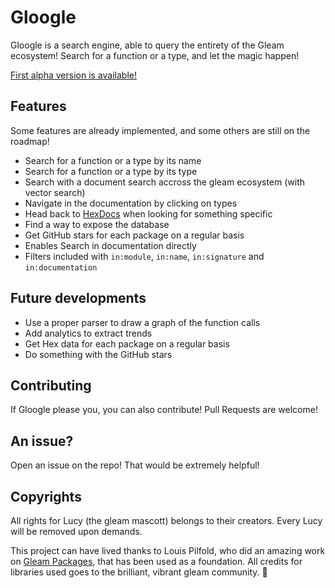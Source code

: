 # Gloogle

Gloogle is a search engine, able to query the entirety of the Gleam ecosystem!
Search for a function or a type, and let the magic happen!

[First alpha version is available!](https://gloogle.run)

## Features

Some features are already implemented, and some others are still on the roadmap!

- Search for a function or a type by its name
- Search for a function or a type by its type
- Search with a document search accross the gleam ecosystem (with vector search)
- Navigate in the documentation by clicking on types
- Head back to [HexDocs](https://hexdocs.pm) when looking for something specific
- Find a way to expose the database
- Get GitHub stars for each package on a regular basis
- Enables Search in documentation directly
- Filters included with `in:module`, `in:name`, `in:signature` and `in:documentation`

## Future developments

- Use a proper parser to draw a graph of the function calls
- Add analytics to extract trends
- Get Hex data for each package on a regular basis
- Do something with the GitHub stars

<!-- Is it really useful? -->
<!-- - Implements a full-mirror of hex, in case hex is down (because we can, so why not) -->
<!-- - Add a way to visualise a package directly -->

## Contributing

If Gloogle please you, you can also contribute! Pull Requests are welcome!

## An issue?

Open an issue on the repo! That would be extremely helpful!

## Copyrights

All rights for Lucy (the gleam mascott) belongs to their creators. Every Lucy will
be removed upon demands.

This project can have lived thanks to Louis Pilfold, who did an amazing work on
[Gleam Packages](https://github.com/gleam-lang/packages), that has been used as
a foundation. All credits for libraries used goes to the brilliant, vibrant
gleam community. 💜
